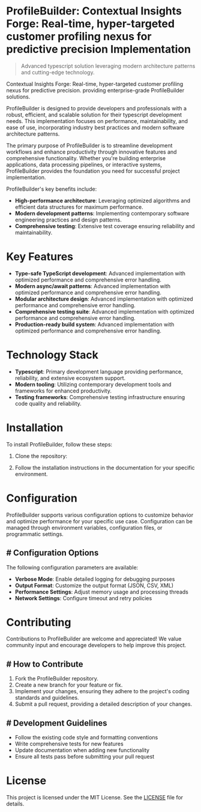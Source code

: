 <!-- fallback_ProfileBuilder_20250804205202_95673 -->

# ProfileBuilder: Contextual Insights Forge: Real-time, hyper-targeted customer profiling nexus for predictive precision Implementation
> Advanced typescript solution leveraging modern architecture patterns and cutting-edge technology.

Contextual Insights Forge: Real-time, hyper-targeted customer profiling nexus for predictive precision. providing enterprise-grade ProfileBuilder solutions.

ProfileBuilder is designed to provide developers and professionals with a robust, efficient, and scalable solution for their typescript development needs. This implementation focuses on performance, maintainability, and ease of use, incorporating industry best practices and modern software architecture patterns.

The primary purpose of ProfileBuilder is to streamline development workflows and enhance productivity through innovative features and comprehensive functionality. Whether you're building enterprise applications, data processing pipelines, or interactive systems, ProfileBuilder provides the foundation you need for successful project implementation.

ProfileBuilder's key benefits include:

* **High-performance architecture**: Leveraging optimized algorithms and efficient data structures for maximum performance.
* **Modern development patterns**: Implementing contemporary software engineering practices and design patterns.
* **Comprehensive testing**: Extensive test coverage ensuring reliability and maintainability.

# Key Features

* **Type-safe TypeScript development**: Advanced implementation with optimized performance and comprehensive error handling.
* **Modern async/await patterns**: Advanced implementation with optimized performance and comprehensive error handling.
* **Modular architecture design**: Advanced implementation with optimized performance and comprehensive error handling.
* **Comprehensive testing suite**: Advanced implementation with optimized performance and comprehensive error handling.
* **Production-ready build system**: Advanced implementation with optimized performance and comprehensive error handling.

# Technology Stack

* **Typescript**: Primary development language providing performance, reliability, and extensive ecosystem support.
* **Modern tooling**: Utilizing contemporary development tools and frameworks for enhanced productivity.
* **Testing frameworks**: Comprehensive testing infrastructure ensuring code quality and reliability.

# Installation

To install ProfileBuilder, follow these steps:

1. Clone the repository:


2. Follow the installation instructions in the documentation for your specific environment.

# Configuration

ProfileBuilder supports various configuration options to customize behavior and optimize performance for your specific use case. Configuration can be managed through environment variables, configuration files, or programmatic settings.

## # Configuration Options

The following configuration parameters are available:

* **Verbose Mode**: Enable detailed logging for debugging purposes
* **Output Format**: Customize the output format (JSON, CSV, XML)
* **Performance Settings**: Adjust memory usage and processing threads
* **Network Settings**: Configure timeout and retry policies

# Contributing

Contributions to ProfileBuilder are welcome and appreciated! We value community input and encourage developers to help improve this project.

## # How to Contribute

1. Fork the ProfileBuilder repository.
2. Create a new branch for your feature or fix.
3. Implement your changes, ensuring they adhere to the project's coding standards and guidelines.
4. Submit a pull request, providing a detailed description of your changes.

## # Development Guidelines

* Follow the existing code style and formatting conventions
* Write comprehensive tests for new features
* Update documentation when adding new functionality
* Ensure all tests pass before submitting your pull request

# License

This project is licensed under the MIT License. See the [LICENSE](https://github.com/coralnws/ProfileBuilder/blob/main/LICENSE) file for details.
